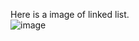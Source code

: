 Here is a image of linked list.  
![image](https://github.com/cliff15037/Note/assets/81866031/137421a8-5a1e-404e-9c36-b9797bd028ec)
